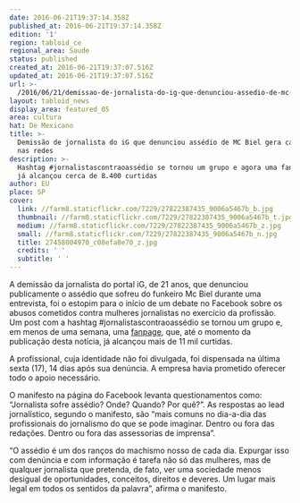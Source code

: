 ```yaml
---
date: 2016-06-21T19:37:14.358Z
published_at: 2016-06-21T19:37:14.358Z
edition: '1'
region: tabloid_ce
regional_area: Saude
status: published
created_at: 2016-06-21T19:37:07.516Z
updated_at: 2016-06-21T19:37:07.516Z
url: >-
  /2016/06/21/demissao-de-jornalista-do-ig-que-denunciou-assedio-de-mc-biel-gera-campanha-nas-redes/
layout: tabloid_news
display_area: featured_05
area: cultura
hat: De Mexicano
title: >-
  Demissão de jornalista do iG que denunciou assédio de MC Biel gera campanha
  nas redes
description: >-
  Hashtag #jornalistascontraoassédio se tornou um grupo e agora uma fanpage, que
  já alcançou cerca de 8.400 curtidas
author: EU
place: SP
cover:
  link: //farm8.staticflickr.com/7229/27822387435_9006a5467b_b.jpg
  thumbnail: //farm8.staticflickr.com/7229/27822387435_9006a5467b_t.jpg
  medium: //farm8.staticflickr.com/7229/27822387435_9006a5467b_z.jpg
  small: //farm8.staticflickr.com/7229/27822387435_9006a5467b_n.jpg
  title: 27458004970_c08efa8e70_z.jpg
  credits: ' '
  subtitle: ' '
---
```

<p>A demiss&atilde;o da jornalista do portal iG, de 21 anos, que denunciou publicamente o ass&eacute;dio que sofreu do funkeiro Mc&nbsp;Biel durante uma entrevista,&nbsp;foi o estopim para o in&iacute;cio de um debate no Facebook sobre os abusos cometidos contra mulheres jornalistas no exerc&iacute;cio da profiss&atilde;o. Um post com a hashtag #jornalistascontraoass&eacute;dio se tornou um grupo e, em menos de uma semana,&nbsp;uma&nbsp;<a href="https://www.facebook.com/jornalistascontraoassedio/?fref=ts" rel="external" target="_blank">fanpage</a>, que, at&eacute; o momento da publica&ccedil;&atilde;o desta not&iacute;cia,&nbsp;j&aacute; alcan&ccedil;ou mais de 11 mil curtidas.</p>

<p>A profissional, cuja identidade n&atilde;o foi divulgada,&nbsp;foi dispensada na &uacute;ltima sexta (17),&nbsp;14 dias ap&oacute;s sua den&uacute;ncia. A&nbsp;empresa havia prometido&nbsp;oferecer todo o apoio necess&aacute;rio.</p>

<p>O manifesto na p&aacute;gina do Facebook levanta questionamentos como: &ldquo;Jornalista sofre ass&eacute;dio? Onde? Quando? Por qu&ecirc;?&rdquo;. As respostas ao lead jornal&iacute;stico, segundo o manifesto, s&atilde;o &ldquo;mais comuns no dia-a-dia das profissionais do jornalismo do que se pode imaginar. Dentro ou fora das reda&ccedil;&otilde;es. Dentro ou fora das assessorias de imprensa&rdquo;.</p>

<p>&ldquo;O ass&eacute;dio &eacute; um dos ran&ccedil;os do machismo nosso de cada dia. Expurgar isso com den&uacute;ncia e com informa&ccedil;&atilde;o &eacute; tarefa n&atilde;o s&oacute; das mulheres, mas de qualquer jornalista que pretenda, de fato, ver uma sociedade menos desigual de oportunidades, conceitos, direitos e deveres. Um lugar mais legal em todos os sentidos da palavra&rdquo;, afirma o manifesto.</p>

